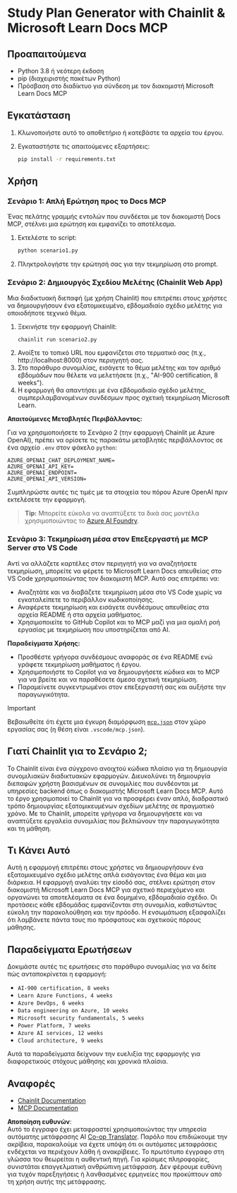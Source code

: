 <!--
CO_OP_TRANSLATOR_METADATA:
{
  "original_hash": "a05fb941810e539147fec53aaadbb6fd",
  "translation_date": "2025-07-14T06:40:30+00:00",
  "source_file": "09-CaseStudy/docs-mcp/solution/python/README.md",
  "language_code": "el"
}
-->
# Study Plan Generator with Chainlit & Microsoft Learn Docs MCP

## Προαπαιτούμενα

- Python 3.8 ή νεότερη έκδοση  
- pip (διαχειριστής πακέτων Python)  
- Πρόσβαση στο διαδίκτυο για σύνδεση με τον διακομιστή Microsoft Learn Docs MCP  

## Εγκατάσταση

1. Κλωνοποιήστε αυτό το αποθετήριο ή κατεβάστε τα αρχεία του έργου.  
2. Εγκαταστήστε τις απαιτούμενες εξαρτήσεις:  

   ```bash
   pip install -r requirements.txt
   ```

## Χρήση

### Σενάριο 1: Απλή Ερώτηση προς το Docs MCP  
Ένας πελάτης γραμμής εντολών που συνδέεται με τον διακομιστή Docs MCP, στέλνει μια ερώτηση και εμφανίζει το αποτέλεσμα.

1. Εκτελέστε το script:  
   ```bash
   python scenario1.py
   ```  
2. Πληκτρολογήστε την ερώτησή σας για την τεκμηρίωση στο prompt.

### Σενάριο 2: Δημιουργός Σχεδίου Μελέτης (Chainlit Web App)  
Μια διαδικτυακή διεπαφή (με χρήση Chainlit) που επιτρέπει στους χρήστες να δημιουργήσουν ένα εξατομικευμένο, εβδομαδιαίο σχέδιο μελέτης για οποιοδήποτε τεχνικό θέμα.

1. Ξεκινήστε την εφαρμογή Chainlit:  
   ```bash
   chainlit run scenario2.py
   ```  
2. Ανοίξτε το τοπικό URL που εμφανίζεται στο τερματικό σας (π.χ., http://localhost:8000) στον περιηγητή σας.  
3. Στο παράθυρο συνομιλίας, εισάγετε το θέμα μελέτης και τον αριθμό εβδομάδων που θέλετε να μελετήσετε (π.χ., "AI-900 certification, 8 weeks").  
4. Η εφαρμογή θα απαντήσει με ένα εβδομαδιαίο σχέδιο μελέτης, συμπεριλαμβανομένων συνδέσμων προς σχετική τεκμηρίωση Microsoft Learn.

**Απαιτούμενες Μεταβλητές Περιβάλλοντος:**  

Για να χρησιμοποιήσετε το Σενάριο 2 (την εφαρμογή Chainlit με Azure OpenAI), πρέπει να ορίσετε τις παρακάτω μεταβλητές περιβάλλοντος σε ένα αρχείο `.env` στον φάκελο `python`:  

```
AZURE_OPENAI_CHAT_DEPLOYMENT_NAME=
AZURE_OPENAI_API_KEY=
AZURE_OPENAI_ENDPOINT=
AZURE_OPENAI_API_VERSION=
```

Συμπληρώστε αυτές τις τιμές με τα στοιχεία του πόρου Azure OpenAI πριν εκτελέσετε την εφαρμογή.

> **Tip:** Μπορείτε εύκολα να αναπτύξετε τα δικά σας μοντέλα χρησιμοποιώντας το [Azure AI Foundry](https://ai.azure.com/).

### Σενάριο 3: Τεκμηρίωση μέσα στον Επεξεργαστή με MCP Server στο VS Code

Αντί να αλλάζετε καρτέλες στον περιηγητή για να αναζητήσετε τεκμηρίωση, μπορείτε να φέρετε το Microsoft Learn Docs απευθείας στο VS Code χρησιμοποιώντας τον διακομιστή MCP. Αυτό σας επιτρέπει να:  
- Αναζητάτε και να διαβάζετε τεκμηρίωση μέσα στο VS Code χωρίς να εγκαταλείπετε το περιβάλλον κωδικοποίησης.  
- Αναφέρετε τεκμηρίωση και εισάγετε συνδέσμους απευθείας στα αρχεία README ή στα αρχεία μαθήματος.  
- Χρησιμοποιείτε το GitHub Copilot και το MCP μαζί για μια ομαλή ροή εργασίας με τεκμηρίωση που υποστηρίζεται από AI.

**Παραδείγματα Χρήσης:**  
- Προσθέστε γρήγορα συνδέσμους αναφοράς σε ένα README ενώ γράφετε τεκμηρίωση μαθήματος ή έργου.  
- Χρησιμοποιήστε το Copilot για να δημιουργήσετε κώδικα και το MCP για να βρείτε και να παραθέσετε άμεσα σχετική τεκμηρίωση.  
- Παραμείνετε συγκεντρωμένοι στον επεξεργαστή σας και αυξήστε την παραγωγικότητα.

> [!IMPORTANT]  
> Βεβαιωθείτε ότι έχετε μια έγκυρη διαμόρφωση [`mcp.json`](../../../../../../09-CaseStudy/docs-mcp/solution/scenario3/mcp.json) στον χώρο εργασίας σας (η θέση είναι `.vscode/mcp.json`).

## Γιατί Chainlit για το Σενάριο 2;

Το Chainlit είναι ένα σύγχρονο ανοιχτού κώδικα πλαίσιο για τη δημιουργία συνομιλιακών διαδικτυακών εφαρμογών. Διευκολύνει τη δημιουργία διεπαφών χρήστη βασισμένων σε συνομιλίες που συνδέονται με υπηρεσίες backend όπως ο διακομιστής Microsoft Learn Docs MCP. Αυτό το έργο χρησιμοποιεί το Chainlit για να προσφέρει έναν απλό, διαδραστικό τρόπο δημιουργίας εξατομικευμένων σχεδίων μελέτης σε πραγματικό χρόνο. Με το Chainlit, μπορείτε γρήγορα να δημιουργήσετε και να αναπτύξετε εργαλεία συνομιλίας που βελτιώνουν την παραγωγικότητα και τη μάθηση.

## Τι Κάνει Αυτό

Αυτή η εφαρμογή επιτρέπει στους χρήστες να δημιουργήσουν ένα εξατομικευμένο σχέδιο μελέτης απλά εισάγοντας ένα θέμα και μια διάρκεια. Η εφαρμογή αναλύει την είσοδό σας, στέλνει ερώτηση στον διακομιστή Microsoft Learn Docs MCP για σχετικό περιεχόμενο και οργανώνει τα αποτελέσματα σε ένα δομημένο, εβδομαδιαίο σχέδιο. Οι προτάσεις κάθε εβδομάδας εμφανίζονται στη συνομιλία, καθιστώντας εύκολη την παρακολούθηση και την πρόοδο. Η ενσωμάτωση εξασφαλίζει ότι λαμβάνετε πάντα τους πιο πρόσφατους και σχετικούς πόρους μάθησης.

## Παραδείγματα Ερωτήσεων

Δοκιμάστε αυτές τις ερωτήσεις στο παράθυρο συνομιλίας για να δείτε πώς ανταποκρίνεται η εφαρμογή:

- `AI-900 certification, 8 weeks`  
- `Learn Azure Functions, 4 weeks`  
- `Azure DevOps, 6 weeks`  
- `Data engineering on Azure, 10 weeks`  
- `Microsoft security fundamentals, 5 weeks`  
- `Power Platform, 7 weeks`  
- `Azure AI services, 12 weeks`  
- `Cloud architecture, 9 weeks`

Αυτά τα παραδείγματα δείχνουν την ευελιξία της εφαρμογής για διαφορετικούς στόχους μάθησης και χρονικά πλαίσια.

## Αναφορές

- [Chainlit Documentation](https://docs.chainlit.io/)  
- [MCP Documentation](https://github.com/MicrosoftDocs/mcp)

**Αποποίηση ευθυνών**:  
Αυτό το έγγραφο έχει μεταφραστεί χρησιμοποιώντας την υπηρεσία αυτόματης μετάφρασης AI [Co-op Translator](https://github.com/Azure/co-op-translator). Παρόλο που επιδιώκουμε την ακρίβεια, παρακαλούμε να έχετε υπόψη ότι οι αυτόματες μεταφράσεις ενδέχεται να περιέχουν λάθη ή ανακρίβειες. Το πρωτότυπο έγγραφο στη γλώσσα του θεωρείται η αυθεντική πηγή. Για κρίσιμες πληροφορίες, συνιστάται επαγγελματική ανθρώπινη μετάφραση. Δεν φέρουμε ευθύνη για τυχόν παρεξηγήσεις ή λανθασμένες ερμηνείες που προκύπτουν από τη χρήση αυτής της μετάφρασης.